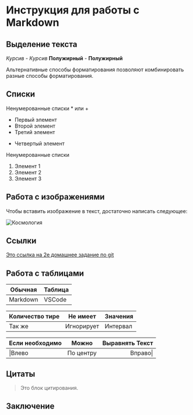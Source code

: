 # Инструкция для работы с Markdown

## Выделение текста

*Курсив* - _Курсив_
**Полужирный** - __Полужирный__

Альтернативные способы форматирования позволяют комбинировать разные способы форматирования.

## Списки

Ненумерованные списки * или +

* Первый элемент
* Второй элемент
* Третий элемент
+ Четвертый элемент

Ненумерованные списки

1. Элемент 1
2. Элемент 2
3. Элемент 3

## Работа с изображениями

Чтобы вставить изображение в текст, достаточно написать следующее:

![Космология](22a32e8d838dc47521cf770c6c1cb38b.jpg)

## Ссылки

[Это ссылка на 2е домашнее задание по git](https://gbcdn.mrgcdn.ru/uploads/asset/3899265/attachment/ac80a67ef428117d2b1032f13d4ad4e9.jpg)

## Работа с таблицами

Обычная|Таблица
-------|-------
Markdown|VSCode

Количество тире|Не имеет|Значения
--|--|--
Так же|Игнорирует|Интервал

Если необходимо|Можно|Выравнять Текст
:---|:---:|---:
\|Влево|По центру|Вправо\|



## Цитаты

> Это блок цитирования.

## Заключение